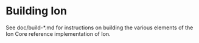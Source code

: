 Building Ion
=============

See doc/build-*.md for instructions on building the various
elements of the Ion Core reference implementation of Ion.
